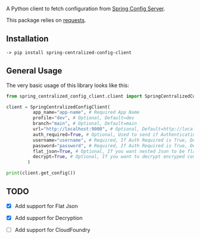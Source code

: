 A Python client to fetch configuration from [Spring Config Server](https://spring.io/projects/spring-cloud-config).

This package relies on [requests](https://pypi.org/project/requests/).

## Installation

```shell
-> pip install spring-centralized-config-client
```

## General Usage

The very basic usage of this library looks like this:

```python
from spring_centralized_config_client.client import SpringCentralizedConfigClient

client = SpringCentralizedConfigClient(
          app_name="app-name", # Required App Name
          profile="dev", # Optional, Default=dev
          branch="main", # Optional, Default=main
          url="http://localhost:9000", # Optional, Default=http://localhost:9000
          auth_required=True, # Optional, Used to send if Authentication is required or not, Default=False
          username="username", # Required, If Auth Required is True, Default=Empty String
          password="password", # Required, If Auth Required is True, Default=Empty String
          flat_json=True, # Optional, If you want nested Json to be flatted, Default = False
          decrypt=True, # Optional, If you want to decrypt encryped configuration, Default = False
        )

print(client.get_config())
```

## TODO

- [x] Add support for Flat Json
- [x] Add support for Decryption 
- [ ] Add support for CloudFoundry

